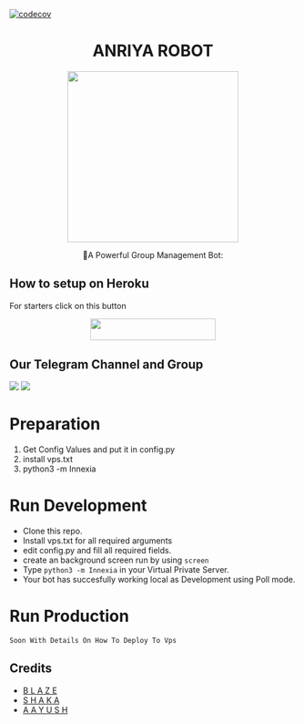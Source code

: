 [![codecov](https://codecov.io/gh/TeamRexoma/Yuriko/branch/master/graph/badge.svg?token=M4U97ZU3N2)](https://codecov.io/gh/TeamRexoma/Innexia)

<h1 align="center">ANRIYA ROBOT</h3> 
<p align="center"><a href="https://t.meAndrea_updates"><img src="https://telegra.ph/file/e7c3c6b1218e60204c2c5.jpg" width="300"></a></p>
<p align="center">
    📍A Powerful Group Management Bot:

## How to setup on Heroku 
For starters click on this button 

<p align="center"><a href="https://heroku.com/deploy?template=https://github.com/DONOFTELEGRAM/AnriyaRobot"> <img src="https://img.shields.io/badge/Deploy%20To%20Heroku-green?style=for-the-badge&logo=heroku" width="220" height="38.45"/></a></p>

## Our Telegram Channel and Group

<a href="https://t.me/RexomaSupport"><img src="https://img.shields.io/badge/Join-Group%20Support-black.svg?style=for-the-badge&logo=Telegram"></a> <a href="https://t.me/RexomaUpDate"><img src="https://img.shields.io/badge/Join-Updates%20Channel-black.svg?style=for-the-badge&logo=Telegram"></a>

# Preparation

1. Get Config Values and put it in config.py
2. install vps.txt 
4. python3 -m Innexia

# Run Development

- Clone this repo.
- Install vps.txt for all required arguments
- edit config.py  and fill all required fields.
- create an background screen run by using `screen`
- Type `python3 -m Innexia` in your Virtual Private Server.
- Your bot has succesfully working local as Development using Poll mode.

# Run Production

`Soon With Details On How To Deploy To Vps`

## Credits 
*   [B L A Z E](https://telegram.dog/PiroxPower)
*   [S H A K A](https://telegram.dog/ShakaOp)
*   [A A Y U S H](https://telegram.dog/Op_Aayu)
